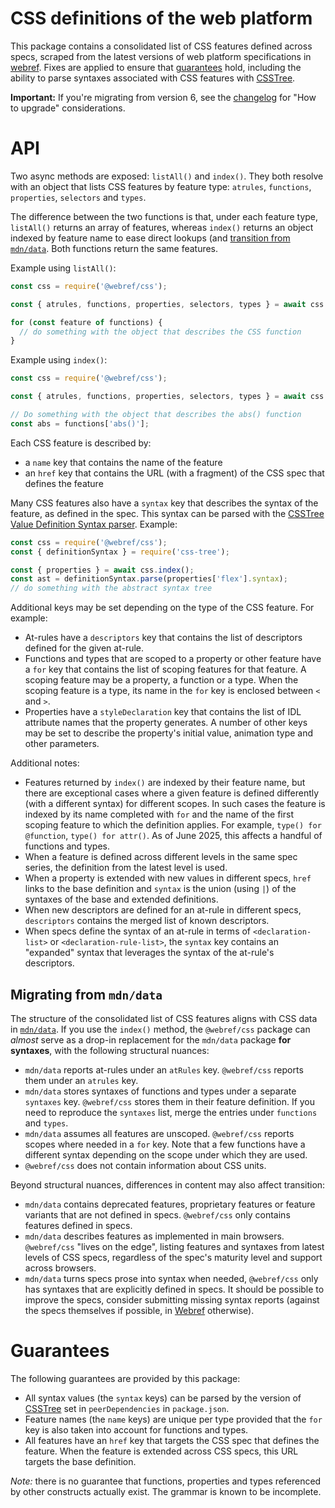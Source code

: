 # CSS definitions of the web platform

This package contains a consolidated list of CSS features defined across specs, scraped from the latest versions of web platform specifications in [webref](https://github.com/w3c/webref). Fixes are applied to ensure that [guarantees](#guarantees) hold, including the ability to parse syntaxes associated with CSS features with [CSSTree](https://github.com/csstree/csstree).

**Important:** If you're migrating from version 6, see the [changelog](https://github.com/w3c/webref/blob/main/packages/css/CHANGELOG.md) for "How to upgrade" considerations.

# API

Two async methods are exposed: `listAll()` and `index()`. They both resolve with an object that lists CSS features by feature type: `atrules`, `functions`, `properties`, `selectors` and `types`.

The difference between the two functions is that, under each feature type, `listAll()` returns an array of features, whereas `index()` returns an object indexed by feature name to ease direct lookups (and [transition from `mdn/data`](#transition-from-mdndata). Both functions return the same features.

Example using `listAll()`:

```js
const css = require('@webref/css');

const { atrules, functions, properties, selectors, types } = await css.listAll();

for (const feature of functions) {
  // do something with the object that describes the CSS function
}
```

Example using `index()`:

```js
const css = require('@webref/css');

const { atrules, functions, properties, selectors, types } = await css.index();

// Do something with the object that describes the abs() function
const abs = functions['abs()'];
```

Each CSS feature is described by:
- a `name` key that contains the name of the feature
- an `href` key that contains the URL (with a fragment) of the CSS spec that defines the feature

Many CSS features also have a `syntax` key that describes the syntax of the feature, as defined in the spec. This syntax can be parsed with the [CSSTree Value Definition Syntax parser](https://github.com/csstree/csstree/blob/master/docs/definition-syntax.md#value-definition-syntax). Example:

```js
const css = require('@webref/css');
const { definitionSyntax } = require('css-tree');

const { properties } = await css.index();
const ast = definitionSyntax.parse(properties['flex'].syntax);
// do something with the abstract syntax tree
```

Additional keys may be set depending on the type of the CSS feature. For example:

- At-rules have a `descriptors` key that contains the list of descriptors defined for the given at-rule.
- Functions and types that are scoped to a property or other feature have a `for` key that contains the list of scoping features for that feature. A scoping feature may be a property, a function or a type. When the scoping feature is a type, its name in the `for` key is enclosed between `<` and `>`.
- Properties have a `styleDeclaration` key that contains the list of IDL attribute names that the property generates. A number of other keys may be set to describe the property's initial value, animation type and other parameters.

Additional notes:
- Features returned by `index()` are indexed by their feature name, but there are exceptional cases where a given feature is defined differently (with a different syntax) for different scopes. In such cases the feature is indexed by its name completed with ` for ` and the name of the first scoping feature to which the definition applies. For example, `type() for @function`, `type() for attr()`. As of June 2025, this affects a handful of functions and types.
- When a feature is defined across different levels in the same spec series, the definition from the latest level is used.
- When a property is extended with new values in different specs, `href` links to the base definition and `syntax` is the union (using `|`) of the syntaxes of the base and extended definitions.
- When new descriptors are defined for an at-rule in different specs, `descriptors` contains the merged list of known descriptors.
- When specs define the syntax of an at-rule in terms of `<declaration-list>` or `<declaration-rule-list>`, the `syntax` key contains an "expanded" syntax that leverages the syntax of the at-rule's descriptors.

## Migrating from `mdn/data`

The structure of the consolidated list of CSS features aligns with CSS data in [`mdn/data`](https://github.com/mdn/data). If you use the `index()` method, the `@webref/css` package can *almost* serve as a drop-in replacement for the `mdn/data` package **for syntaxes**, with the following structural nuances:

- `mdn/data` reports at-rules under an `atRules` key. `@webref/css` reports them under an `atrules` key.
- `mdn/data` stores syntaxes of functions and types under a separate `syntaxes` key. `@webref/css` stores them in their feature definition. If you need to reproduce the `syntaxes` list, merge the entries under `functions` and `types`.
- `mdn/data` assumes all features are unscoped. `@webref/css` reports scopes where needed in a `for` key. Note that a few functions have a different syntax depending on the scope under which they are used.
- `@webref/css` does not contain information about CSS units.

Beyond structural nuances, differences in content may also affect transition:
- `mdn/data` contains deprecated features, proprietary features or feature variants that are not defined in specs. `@webref/css` only contains features defined in specs.
- `mdn/data` describes features as implemented in main browsers. `@webref/css` "lives on the edge", listing features and syntaxes from latest levels of CSS specs, regardless of the spec's maturity level and support across browsers.
- `mdn/data` turns specs prose into syntax when needed, `@webref/css` only has syntaxes that are explicitly defined in specs. It should be possible to improve the specs, consider submitting missing syntax reports (against the specs themselves if possible, in [Webref](https://github.com/w3c/webref/issues) otherwise).


# Guarantees

The following guarantees are provided by this package:
- All syntax values (the `syntax` keys) can be parsed by the version of [CSSTree](https://github.com/csstree/csstree) set in `peerDependencies` in `package.json`.
- Feature names (the `name` keys) are unique per type provided that the `for` key is also taken into account for functions and types.
- All features have an `href` key that targets the CSS spec that defines the feature. When the feature is extended across CSS specs, this URL targets the base definition.

*Note:* there is no guarantee that functions, properties and types referenced by other constructs actually exist. The grammar is known to be incomplete.
